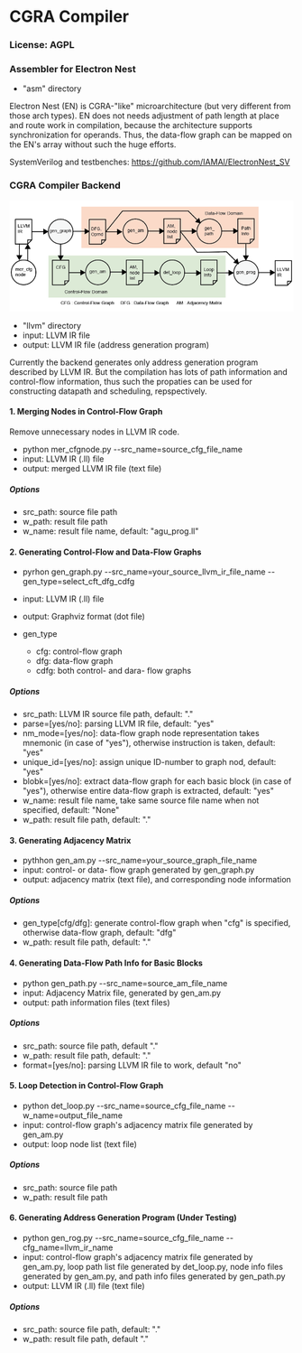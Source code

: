 # CGRA Compiler


### License: AGPL


### Assembler for Electron Nest

- "asm" directory

Electron Nest (EN) is CGRA-"like" microarchitecture (but very different from those arch types).
EN does not needs adjustment of path length at place and route work in compilation, because the architecture supports synchronization for operands.
Thus, the data-flow graph can be mapped on the EN's array without such the huge efforts.

SystemVerilog and testbenches: https://github.com/IAMAl/ElectronNest_SV


### CGRA Compiler Backend


<div align="center">
  <img src="https://github.com/IAMAl/ElectronNest/blob/main/compiler/workflow_cgra.png"
       alt="HTML image alt text"
       title="Workflow for Generating Address Generation Program"
       width="550px"
  />
</div>

- "llvm" directory
- input: LLVM IR file
- output: LLVM IR file (address generation program)

Currently the backend generates only address generation program described by LLVM IR.
But the compilation has lots of path information and control-flow information, thus such the propaties can be used for constructing datapath and scheduling, repspectively.


#### 1. Merging Nodes in Control-Flow Graph

Remove unnecessary nodes in LLVM IR code.

- python mer_cfgnode.py --src_name=source_cfg_file_name
- input: LLVM IR (.ll) file
- output: merged LLVM IR file (text file)

##### Options

- src_path: source file path
- w_path: result file path
- w_name: result file name, default: "agu_prog.ll"


#### 2. Generating Control-Flow and Data-Flow Graphs

- pyrhon gen_graph.py --src_name=your_source_llvm_ir_file_name --gen_type=select_cft_dfg_cdfg
- input: LLVM IR (.ll) file
- output: Graphviz format (dot file)

- gen_type
    - cfg: control-flow graph
    - dfg: data-flow graph
    - cdfg: both control- and dara- flow graphs


##### Options

- src_path: LLVM IR source file path, default: "."
- parse=[yes/no]: parsing LLVM IR file, default: "yes"
- nm_mode=[yes/no]: data-flow graph node representation takes mnemonic (in case of "yes"), otherwise instruction is taken, default: "yes"
- unique_id=[yes/no]: assign unique ID-number to graph nod, default: "yes"
- blobk=[yes/no]: extract data-flow graph for each basic block (in case of "yes"), otherwise entire data-flow graph is extracted, default: "yes"
- w_name: result file name, take same source file name when not specified, default: "None"
- w_path: result file path, default: "."


#### 3. Generating Adjacency Matrix

- pythhon gen_am.py --src_name=your_source_graph_file_name
- input: control- or data- flow graph generated by gen_graph.py
- output: adjacency matrix (text file), and corresponding node information

##### Options

- gen_type[cfg/dfg]: generate control-flow graph when "cfg" is specified, otherwise data-flow graph, default: "dfg"
- w_path: result file path, default: "."


#### 4. Generating Data-Flow Path Info for Basic Blocks

- python gen_path.py --src_name=source_am_file_name
- input: Adjacency Matrix file, generated by gen_am.py
- output: path information files (text files)

##### Options

- src_path: source file path, default "."
- w_path: result file path, default: "."
- format=[yes/no]: parsing LLVM IR file to work, default "no"


#### 5. Loop Detection in Control-Flow Graph

- python det_loop.py --src_name=source_cfg_file_name --w_name=output_file_name
- input: control-flow graph's adjacency matrix file generated by gen_am.py
- output: loop node list (text file)

##### Options

- src_path: source file path
- w_path: result file path


#### 6. Generating Address Generation Program (Under Testing)

- python gen_rog.py --src_name=source_cfg_file_name --cfg_name=llvm_ir_name
- input: control-flow graph's adjacency matrix file generated by gen_am.py, loop path list file generated by det_loop.py, node info files generated by gen_am.py, and path info files generated by gen_path.py
- output: LLVM IR (.ll) file (text file)

##### Options
- src_path: source file path, default: "."
- w_path: result file path, default "."